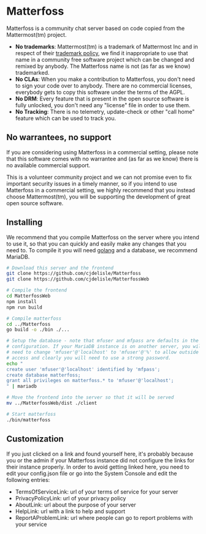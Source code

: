 # Matterfoss
Matterfoss is a community chat server based on code copied from the Mattermost(tm) project.

* **No trademarks**: Mattermost(tm) is a trademark of Mattermost Inc and in respect of their
[trademark policy](https://mattermost.org/trademark-standards-of-use/), we find it
inappropriate to use that name in a community free software project which can be changed and
remixed by anybody. The Matterfoss name is not (as far as we know) trademarked.
* **No CLAs**: When you make a contribution to Matterfoss, you don't need to sign your code
over to anybody. There are no commercial licenses, everybody gets to copy this software under
the terms of the AGPL.
* **No DRM**: Every feature that is present in the open source software is fully unlocked, you
don't need any "license" file in order to use them.
* **No Tracking**: There is no telemetry, update-check or other "call home" feature which can
be used to track you.

## No warrantees, no support
If you are considering using Matterfoss in a commercial setting, please note that this
software comes with no warrantee and (as far as we know) there is no available commercial
support.

This is a volunteer community project and we can not promise even to fix important security
issues in a timely manner, so if you intend to use Matterfoss in a commercial setting, we
highly recommend that you instead choose Mattermost(tm), you will be supporting the development
of great open source software.


## Installing
We recommend that you compile Matterfoss on the server where you intend to use it, so that you
can quickly and easily make any changes that you need to. To compile it you will need
[golang](https://golang.org/dl/) and a database, we recommend MariaDB.

```bash
# Download this server and the frontend
git clone https://github.com/cjdelisle/Matterfoss
git clone https://github.com/cjdelisle/MatterfossWeb

# Compile the frontend
cd MatterfossWeb
npm install
npm run build

# Compile matterfoss
cd ../Matterfoss
go build -o ./bin ./...

# Setup the database - note that mfuser and mfpass are defaults in the
# configuration. If your MariaDB instance is on another server, you will
# need to change 'mfuser'@'localhost' to 'mfuser'@'%' to allow outside
# access and clearly you will need to use a strong password.
echo "
create user 'mfuser'@'localhost' identified by 'mfpass';
create database matterfoss;
grant all privileges on matterfoss.* to 'mfuser'@'localhost';
" | mariadb

# Move the frontend into the server so that it will be served
mv ../MatterfossWeb/dist ./client

# Start matterfoss
./bin/matterfoss
```

## Customization
If you just clicked on a link and found yourself here, it's probably because you or
the admin if your Matterfoss instance did not configure the links for their instance
properly. In order to avoid getting linked here, you need to edit your config.json file
or go into the System Console and edit the following entries:

* TermsOfServiceLink: url of your terms of service for your server
* PrivacyPolicyLink: url of your privacy policy
* AboutLink: url about the purpose of your server
* HelpLink: url with a link to help and support
* ReportAProblemLink: url where people can go to report problems with your service
